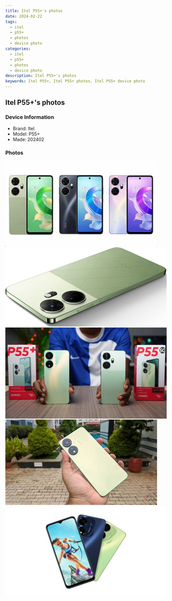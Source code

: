 ```yaml
---
title: Itel P55+'s photos
date: 2024-02-22
tags: 
  - itel
  - p55+
  - photos
  - device photo
categories: 
  - itel
  - p55+
  - photos
  - device photo
description: Itel P55+'s photos
keywords: Itel P55+, Itel P55+ photos, Itel P55+ device photo
---
```


## Itel P55+'s photos

### Device Information

- Brand: Itel
- Model: P55+
- Made: 202402

### Photos

![/images/best-assets/devices/itel/itel-p55plus/1.jpg](/images/best-assets/devices/itel/itel-p55plus/1.jpg)
![/images/best-assets/devices/itel/itel-p55plus/2.jpg](/images/best-assets/devices/itel/itel-p55plus/2.jpg)
![/images/best-assets/devices/itel/itel-p55plus/3.jpg](/images/best-assets/devices/itel/itel-p55plus/3.jpg)
![/images/best-assets/devices/itel/itel-p55plus/4.jpg](/images/best-assets/devices/itel/itel-p55plus/4.jpg)
![/images/best-assets/devices/itel/itel-p55plus/5.jpg](/images/best-assets/devices/itel/itel-p55plus/5.jpg)
